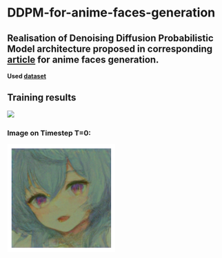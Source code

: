# DDPM-for-anime-faces-generation

## Realisation of Denoising Diffusion Probabilistic Model architecture proposed in corresponding <a href="https://arxiv.org/pdf/2006.11239.pdf">article</a> for anime faces generation.

**Used <a href="https://www.kaggle.com/datasets/andy8744/ganyu-genshin-impact-anime-faces-gan-training">dataset</a>**

## Training results

<img src='https://github.com/IOBananaOI/Anime_faces_diffusion/blob/main/diffusion.gif'>

### Image on Timestep T=0:

<img src='https://github.com/IOBananaOI/Anime_faces_diffusion/blob/main/output.png'>
